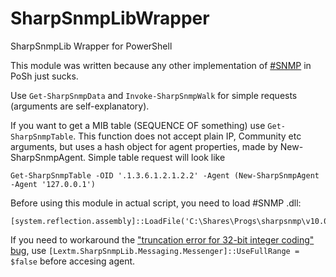 # SharpSnmpLibWrapper
SharpSnmpLib Wrapper for PowerShell

This module was written because any other implementation of [#SNMP](https://github.com/lextm/sharpsnmplib) in PoSh just sucks.

Use `Get-SharpSnmpData` and `Invoke-SharpSnmpWalk` for simple requests (arguments are self-explanatory).

If you want to get a MIB table (SEQUENCE OF something) use `Get-SharpSnmpTable`. This function does not accept plain IP, Community etc arguments, but uses a hash object for agent properties, made by New-SharpSnmpAgent.
Simple table request will look like 
```
Get-SharpSnmpTable -OID '.1.3.6.1.2.1.2.2' -Agent (New-SharpSnmpAgent -Agent '127.0.0.1')
```

Before using this module in actual script, you need to load #SNMP .dll:
```
[system.reflection.assembly]::LoadFile('C:\Shares\Progs\sharpsnmp\v10.0.7\net452\SharpSnmpLib.dll')
```

If you need to workaround the ["truncation error for 32-bit integer coding" bug](https://github.com/lextm/sharpsnmplib/issues/30), use `[Lextm.SharpSnmpLib.Messaging.Messenger]::UseFullRange = $false` before accesing agent.
